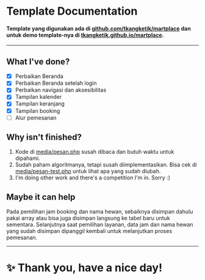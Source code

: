 # Template Documentation


#### Template yang digunakan ada di [github.com/tkangketik/martplace](https://github.com/tkangketik/martplace) dan untuk demo template-nya di [tkangketik.github.io/martplace](https://tkangketik.github.io/martplace).
---

## What I've done?

- [x] Perbaikan Beranda
- [x] Perbaikan Beranda setelah login
- [x] Perbaikan navigasi dan aksesibilitas
- [x] Tampilan kalender
- [x] Tampilan keranjang
- [x] Tampilan booking
- [ ] Alur pemesanan

## Why isn't finished? 

1. Kode di [media/pesan.php](https://github.com/tkangketik/opl/blob/dev/media/pesan.php) susah dibaca dan butuh waktu untuk dipahami.
2. Sudah paham algoritmanya, tetapi susah diimplementasikan. Bisa cek di [media/pesan-test.php](https://github.com/tkangketik/opl/blob/dev/media/pesan-test.php) untuk lihat apa yang sudah diubah.
3. I'm doing other work and there's a competition I'm in. Sorry :)

## Maybe it can help

Pada pemilihan jam booking dan nama hewan, sebaiknya disimpan dahulu pakai array atau bisa juga disimpan langsung ke tabel baru untuk sementara. Selanjutnya saat pemilihan layanan, data jam dan nama hewan yang sudah disimpan dipanggil kembali untuk melanjutkan proses pemesanan.

---
# ✨ Thank you, have a nice day!

